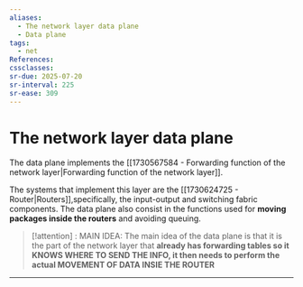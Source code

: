 ```yaml
---
aliases:
  - The network layer data plane
  - Data plane
tags:
  - net
References: 
cssclasses: 
sr-due: 2025-07-20
sr-interval: 225
sr-ease: 309
---
```

# The network layer data plane
The data plane implements the [[1730567584 - Forwarding function of the network layer|Forwarding function of the network layer]]. 

The systems that implement this layer are the [[1730624725 - Router|Routers]],specifically, the input-output and switching fabric components. The data plane also consist in the functions used for **moving packages inside the routers** and avoiding queuing. 

> [!attention] : MAIN IDEA:
> The main idea of the data plane is that it is the part of the network layer that **already has forwarding tables so it KNOWS WHERE TO SEND THE INFO, it then needs to perform the actual MOVEMENT OF DATA INSIE THE ROUTER** 


***
